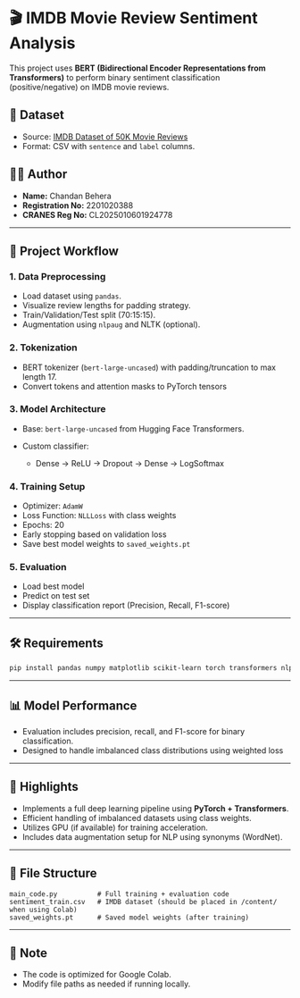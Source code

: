 
# 🎬 IMDB Movie Review Sentiment Analysis

This project uses **BERT (Bidirectional Encoder Representations from Transformers)** to perform binary sentiment classification (positive/negative) on IMDB movie reviews.

## 📁 Dataset

* Source: [IMDB Dataset of 50K Movie Reviews](https://www.kaggle.com/datasets/lakshmi25npathi/imdb-dataset-of-50k-movie-reviews)
* Format: CSV with `sentence` and `label` columns.

## 👨‍💻 Author

* **Name:** Chandan Behera
* **Registration No:** 2201020388
* **CRANES Reg No:** CL2025010601924778

---

## 🚀 Project Workflow

### 1. Data Preprocessing

* Load dataset using `pandas`.
* Visualize review lengths for padding strategy.
* Train/Validation/Test split (70:15:15).
* Augmentation using `nlpaug` and NLTK (optional).

### 2. Tokenization

* BERT tokenizer (`bert-large-uncased`) with padding/truncation to max length 17.
* Convert tokens and attention masks to PyTorch tensors

### 3. Model Architecture

* Base: `bert-large-uncased` from Hugging Face Transformers.
* Custom classifier:

  * Dense → ReLU → Dropout → Dense → LogSoftmax

### 4. Training Setup

* Optimizer: `AdamW`
* Loss Function: `NLLLoss` with class weights
* Epochs: 20
* Early stopping based on validation loss
* Save best model weights to `saved_weights.pt`

### 5. Evaluation

* Load best model
* Predict on test set
* Display classification report (Precision, Recall, F1-score)

---

## 🛠️ Requirements

```bash
pip install pandas numpy matplotlib scikit-learn torch transformers nlpaug nltk
```

---

## 📊 Model Performance

* Evaluation includes precision, recall, and F1-score for binary classification.
* Designed to handle imbalanced class distributions using weighted loss

---

## 📌 Highlights

* Implements a full deep learning pipeline using **PyTorch + Transformers**.
* Efficient handling of imbalanced datasets using class weights.
* Utilizes GPU (if available) for training acceleration.
* Includes data augmentation setup for NLP using synonyms (WordNet).

---

## 📎 File Structure

```
main_code.py          # Full training + evaluation code
sentiment_train.csv   # IMDB dataset (should be placed in /content/ when using Colab)
saved_weights.pt      # Saved model weights (after training)
```

---

## 📣 Note

* The code is optimized for Google Colab.
* Modify file paths as needed if running locally.


